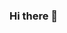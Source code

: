 ### Hi there 👋

<!--
**ahmedabuamra/ahmedabuamra** is a ✨ _special_ ✨ repository because its `README.md` (this file) appears on your GitHub profile.

Here are some ideas to get you started:

- 🔭 I’m currently working on **Zulip.**
- 🌱 I’m currently learning **Software architecture.**
- 👯 I’m looking to collaborate on **Building impactful software.**
- 🤔 I’m looking for help with **My open PRs 😄.**
- 💬 Ask me about **Anything! We can do our search together.**
- 📫 How to reach me: **ah.abuamra@gmail.com**

![Top Langs](https://github-readme-stats.vercel.app/api/top-langs/?username=ahmedabuamra&layout=compact)
![Stats](https://github-readme-stats.vercel.app/api?username=ahmedabuamra&count_private=true&show_icons=true)
-->
